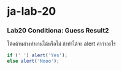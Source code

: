 # ja-lab-20
### Lab20 Conditiona: Guess Result2
โค้ดด้านล่างทำงานได้หรือไม่ ถ้าทำได้จะ alert คำว่าอะไร

```JavaScript
if (' ') alert('Yes');
else alert('Nooo');
```
